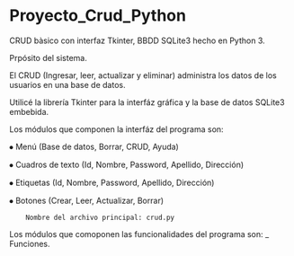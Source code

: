 # Proyecto_Crud_Python

CRUD bàsico con interfaz Tkinter, BBDD SQLite3 hecho en Python 3.

Prpósito del sistema.

El CRUD  (Ingresar, leer, actualizar y eliminar) administra los datos de los usuarios en una base de datos.

Utilicé la librería Tkinter para la interfáz gráfica y la base de datos SQLite3 embebida.

Los módulos que componen la interfáz del programa son:

⦁	Menú (Base de datos, Borrar, CRUD, Ayuda)

⦁	Cuadros de texto (Id, Nombre, Password, Apellido, Dirección)

⦁	Etiquetas (Id, Nombre, Password, Apellido, Dirección)

⦁	Botones (Crear, Leer, Actualizar, Borrar)

		Nombre del archivo principal: crud.py 
		
Los módulos que comoponen las funcionalidades del programa son:
_ Funciones.
